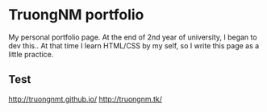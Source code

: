 # TruongNM portfolio
My personal portfolio page. 
At the end of 2nd year of university, I began to dev this..
At that time I learn HTML/CSS by my self, so I write this page as a little practice.

## Test
http://truongnmt.github.io/
http://truongnm.tk/
